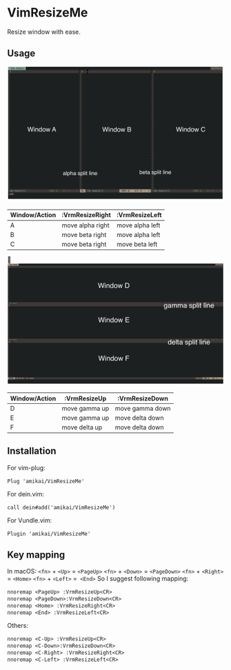 # VimResizeMe
Resize window with ease.
## Usage
![vert](./screenshot/vert_split.png)

| Window/Action | :VrmResizeRight  | :VrmResizeLeft  |
|---------------|------------------|-----------------|
| A             | move alpha right | move alpha left |
| B             | move beta  right | move alpha left |
| C             | move beta  right | move beta  left |

![horiz](/screenshot/horizon_split.png)

| Window/Action | :VrmResizeUp  | :VrmResizeDown  |
|---------------|---------------|-----------------|
| D             | move gamma up | move gamma down |
| E             | move gamma up | move delta down |
| F             | move delta up | move delta down |
## Installation
For vim-plug:
```
Plug 'amikai/VimResizeMe'
```
For dein.vim:
```
call dein#add('amikai/VimResizeMe')
```
For Vundle.vim:
```
Plugin 'amikai/VimResizeMe'
```
## Key mapping
In macOS:
`<fn>` + `<Up>` = `<PageUp>`
`<fn>` + `<Down>` = `<PageDown>`
`<fn>` + `<Right>` = `<Home>`
`<fn>` + `<Left>` =` <End>`
So I suggest following mapping:
```
nnoremap <PageUp> :VrmResizeUp<CR>
nnoremap <PageDown>:VrmResizeDown<CR>
nnoremap <Home> :VrmResizeRight<CR>
nnoremap <End> :VrmResizeLeft<CR>
```
Others:
```
nnoremap <C-Up> :VrmResizeUp<CR>
nnoremap <C-Down>:VrmResizeDown<CR>
nnoremap <C-Right> :VrmResizeRight<CR>
nnoremap <C-Left> :VrmResizeLeft<CR>
```
